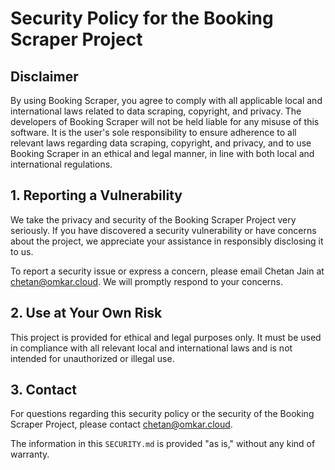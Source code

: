 # Security Policy for the Booking Scraper Project

## Disclaimer

By using Booking Scraper, you agree to comply with all applicable local and international laws related to data scraping, copyright, and privacy. The developers of Booking Scraper will not be held liable for any misuse of this software. It is the user's sole responsibility to ensure adherence to all relevant laws regarding data scraping, copyright, and privacy, and to use Booking Scraper in an ethical and legal manner, in line with both local and international regulations.

## 1. Reporting a Vulnerability

We take the privacy and security of the Booking Scraper Project very seriously. If you have discovered a security vulnerability or have concerns about the project, we appreciate your assistance in responsibly disclosing it to us.

To report a security issue or express a concern, please email Chetan Jain at [chetan@omkar.cloud](mailto:chetan@omkar.cloud). We will promptly respond to your concerns.

## 2. Use at Your Own Risk

This project is provided for ethical and legal purposes only. It must be used in compliance with all relevant local and international laws and is not intended for unauthorized or illegal use.

## 3. Contact

For questions regarding this security policy or the security of the Booking Scraper Project, please contact [chetan@omkar.cloud](mailto:chetan@omkar.cloud).

The information in this `SECURITY.md` is provided "as is," without any kind of warranty.